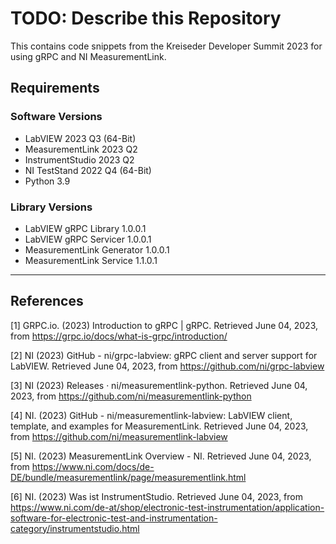 # TODO: Describe this Repository

This contains code snippets from the Kreiseder Developer Summit 2023 for using gRPC and NI MeasurementLink.

## Requirements

### Software Versions

- LabVIEW 2023 Q3 (64-Bit)
- MeasurementLink 2023 Q2
- InstrumentStudio 2023 Q2
- NI TestStand 2022 Q4 (64-Bit)
- Python 3.9

### Library Versions

- LabVIEW gRPC Library 1.0.0.1
- LabVIEW gRPC Servicer 1.0.0.1
- MeasurementLink Generator 1.0.0.1
- MeasurementLink Service 1.1.0.1

---

## References

[1] GRPC.io. (2023) Introduction to gRPC | gRPC. Retrieved June 04, 2023, from https://grpc.io/docs/what-is-grpc/introduction/

[2] NI (2023) GitHub - ni/grpc-labview: gRPC client and server support for LabVIEW. Retrieved June 04, 2023, from https://github.com/ni/grpc-labview

[3] NI (2023) Releases · ni/measurementlink-python. Retrieved June 04, 2023, from https://github.com/ni/measurementlink-python

[4] NI. (2023) GitHub - ni/measurementlink-labview: LabVIEW client, template, and examples for MeasurementLink. Retrieved June 04, 2023, from https://github.com/ni/measurementlink-labview

[5] NI. (2023) MeasurementLink Overview - NI. Retrieved June 04, 2023, from https://www.ni.com/docs/de-DE/bundle/measurementlink/page/measurementlink.html

[6] NI. (2023) Was ist InstrumentStudio. Retrieved June 04, 2023, from https://www.ni.com/de-at/shop/electronic-test-instrumentation/application-software-for-electronic-test-and-instrumentation-category/instrumentstudio.html

